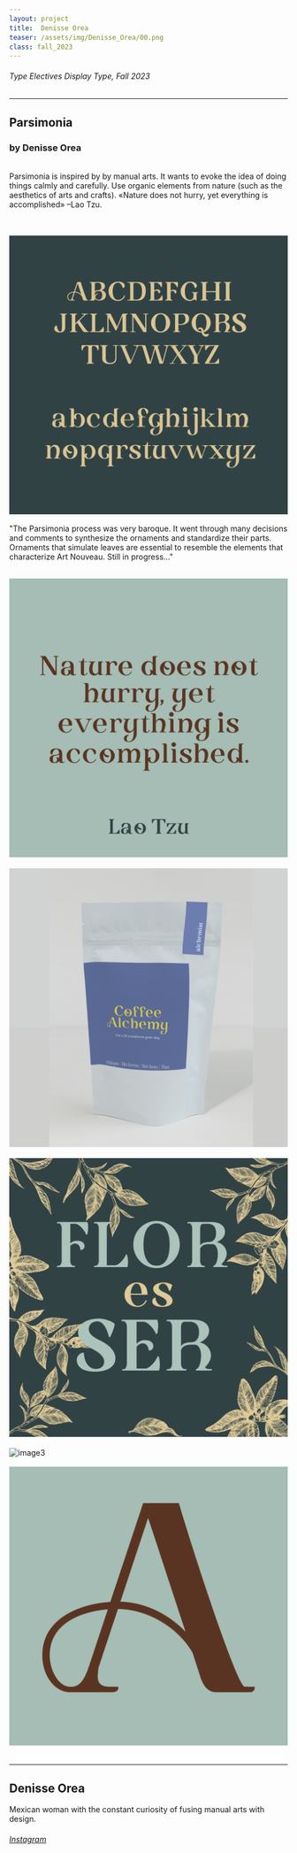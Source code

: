 ```yaml
---
layout: project
title:  Denisse Orea
teaser: /assets/img/Denisse_Orea/00.png
class: fall_2023
---
```

###### Type Electives Display Type, Fall 2023 ######
---
## Parsimonia ##
### by Denisse Orea ###

<br>
Parsimonia is inspired by by manual arts. It wants to evoke the idea of doing things calmly and carefully. Use organic elements from nature (such as the aesthetics of arts and crafts).
«Nature does not hurry, yet everything is accomplished» –Lao Tzu.

<br><br>
![image1](/assets/img/Denisse_Orea/01.png)
<br>

"The Parsimonia process was very baroque. It went through many decisions and comments to synthesize the ornaments and standardize their parts. 
Ornaments that simulate leaves are essential to resemble the elements that characterize Art Nouveau.
Still in progress…"
<br><br>

![image2](/assets/img/Denisse_Orea/02.png)
<br><br>
![image3](/assets/img/Denisse_Orea/03.png)
<br><br>
![image3](/assets/img/Denisse_Orea/04.png)
<br><br>
![image3](/assets/img/Denisse_Orea/05.png)
<br><br>
![image3](/assets/img/Denisse_Orea/06.png)
<br><br>

---
## Denisse Orea ##
Mexican woman with the constant curiosity of fusing manual arts with design.
<br>
###### [Instagram](https://www.instagram.com/denisse_perenne/) ######
